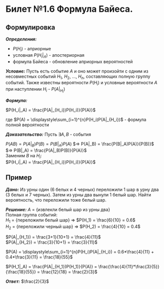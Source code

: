 # Билет №1.6 Формула Байеса.

## Формулировка

***Определения:***
- $P(H_i)$ - априорные  
- условная $P(H_i|_A)$ - апостериорная  
- формула Байеса - обновление априорных вероятностей

***Условие:*** Пусть есть событие $A$ и оно может произойти с одним из несовместных событий $H_1$, $H_2$, ..., $H_n$, составляющих полную группу событий. Также известны вероятности $P(H_i)$ и условные вероятности $A$ при наступлении $H_i$ - $P(A|_{H_i})$

***Формула:*** 

$P(H_i|_A) = \frac{P(A|_{H_i})P(H_i)}{P(A)}$

где $P(A) = \displaystyle\sum_{i=1}^{n}P(H_i)P(A|_{H_i})$ - формула полной вероятности

***Доказательство:*** Пусть $\exists A, B$ - события 

$P(AB) = P(A|_B)P(B) = P(B|_A)P(A)$
$=> P(A|_B) = \frac{P(B|_A)P(A)}{P(B)}$
$=> P(B|_A) = \frac{P(A|_B)P(B)}{P(A)}$  
Заменим $B$ на $H_i$:  
$P(H_i|_A) = \frac{P(A|_{H_i})P(H_i)}{P(A)}$

## Пример

***Дано:*** Из урны один (6 белых и 4 черных) переложили 1 шар в урну два (3 белых и 7 черных). Затем из урны два вынули 1 белый шар. Найти вероятность, что переложили тоже белый шар.

***Решение:*** $A$ = {извлекли белый шар из урны два}  
Полная группа событий:  
$H_1$ = {переложили белый шар} => $P(H_1) = \frac{6}{10} = 0.6$  
$H_2$ = {переложили черный шар} => $P(H_2) = \frac{4}{10} = 0.4$   

$P(A|_{H_1}) = \frac{3+1}{10+1} = \frac{4}{11}$   
$P(A|_{H_2}) = \frac{3}{10+1} = \frac{3}{11}$ 

$P(A) = \displaystyle\sum_{i=1}^{n}P(H_i)P(A|_{H_i}) = 0.6*\frac{4}{11} + 0.4*\frac{3}{11} = \frac{18}{55}$

$P(H_1|_A) = \frac{P(A|_{H_1})P(H_1)}{P(A)} = \frac{\frac{4}{11}*\frac{3}{5}}{\frac{18}{55}} = \frac{12}{18} = \frac{2}{3}$

***Ответ:*** $\frac{2}{3}$

